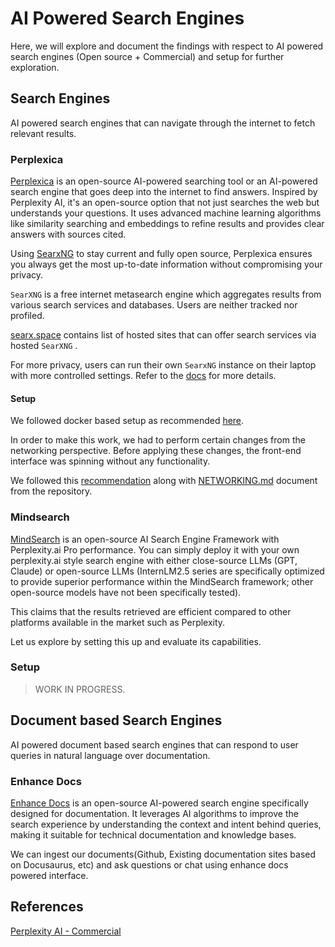 # AI Powered Search Engines

Here, we will explore and document the findings with respect to AI powered search engines (Open source + Commercial) and setup for further exploration.

## Search Engines

AI powered search engines that can navigate through the internet to fetch relevant results.

### Perplexica

[Perplexica](https://github.com/ItzCrazyKns/Perplexica) is an open-source AI-powered searching tool or an AI-powered search engine that goes deep into the internet to find answers. Inspired by Perplexity AI, it's an open-source option that not just searches the web but understands your questions. It uses advanced machine learning algorithms like similarity searching and embeddings to refine results and provides clear answers with sources cited.

Using [SearxNG](https://github.com/searxng/searxng) to stay current and fully open source, Perplexica ensures you always get the most up-to-date information without compromising your privacy.

`SearXNG` is a free internet metasearch engine which aggregates results from various search services and databases. Users are neither tracked nor profiled.

[searx.space](https://searx.space/) contains list of hosted sites that can offer search services via hosted `SearXNG` .

For more privacy, users can run their own `SearxNG` instance on their laptop with more controlled settings. Refer to the [docs](https://docs.searxng.org/) for more details.

#### Setup

We followed docker based setup as recommended [here](https://github.com/ItzCrazyKns/Perplexica?tab=readme-ov-file#getting-started-with-docker-recommended).

In order to make this work, we had to perform certain changes from the networking perspective. Before applying these changes, the front-end interface was spinning without any functionality.

We followed this [recommendation](https://github.com/ItzCrazyKns/Perplexica/issues/180#issuecomment-2158487861) along with [NETWORKING.md](https://github.com/ItzCrazyKns/Perplexica/blob/master/docs/installation/NETWORKING.md) document from the repository.

### Mindsearch

[MindSearch](https://github.com/InternLM/MindSearch) is an open-source AI Search Engine Framework with Perplexity.ai Pro performance. You can simply deploy it with your own perplexity.ai style search engine with either close-source LLMs (GPT, Claude) or open-source LLMs (InternLM2.5 series are specifically optimized to provide superior performance within the MindSearch framework; other open-source models have not been specifically tested).

This claims that the results retrieved are efficient compared to other platforms available in the market such as Perplexity.

Let us explore by setting this up and evaluate its capabilities.

### Setup

> WORK IN PROGRESS.

## Document based Search Engines

AI powered document based search engines that can respond to user queries in natural language over documentation.

### Enhance Docs

[Enhance Docs](https://docs.enhancedocs.com/) is an open-source AI-powered search engine specifically designed for documentation. It leverages AI algorithms to improve the search experience by understanding the context and intent behind queries, making it suitable for technical documentation and knowledge bases.

We can ingest our documents(Github, Existing documentation sites based on Docusaurus, etc) and ask questions or chat using enhance docs powered interface.

## References

[Perplexity AI - Commercial](https://www.perplexity.ai/)
